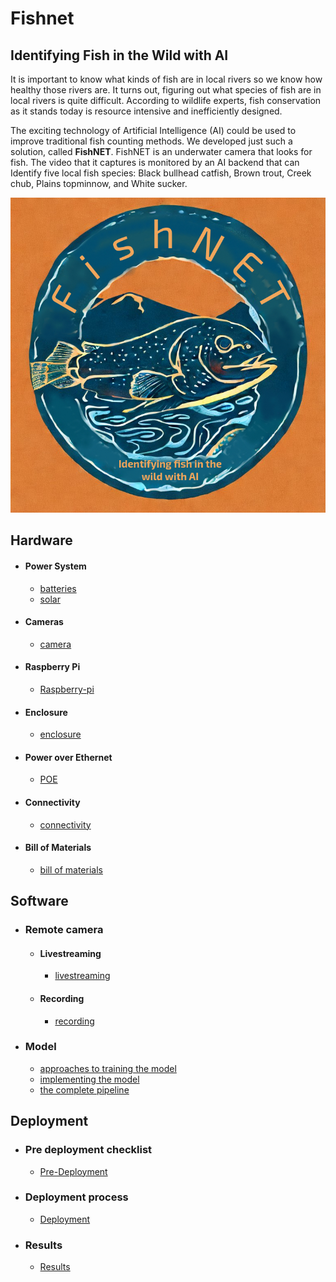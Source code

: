 # Fishnet 
## Identifying Fish in the Wild with AI

It is important to know what kinds of fish are in local rivers so we know how healthy those rivers are. It turns out, figuring out what species of fish are in local rivers is quite difficult. According to wildlife experts, fish conservation as it stands today is resource intensive and inefficiently designed.

The exciting technology of Artificial Intelligence (AI) could be used to improve traditional fish counting methods. We developed just such a solution, called **FishNET**. FishNET is an underwater camera that looks for fish. The video that it captures is monitored by an AI backend that can Identify five local fish species: Black bullhead catfish, Brown trout, Creek chub, Plains topminnow, and White sucker.

![FishNET logo](../Media/FishNET-logo.jpeg)

## Hardware
- #### Power System
	- [batteries](../Batteries.md)
	- [solar](../Solar.md)
- #### Cameras
	- [camera](../camera.md)
- #### Raspberry Pi
	- [Raspberry-pi](../Raspberry-pi.md)
- #### Enclosure
	- [enclosure](../enclosure.md)
- #### Power over Ethernet
	- [POE](../POE.md)
- #### Connectivity
	- [connectivity](../connectivity.md)
- #### Bill of Materials
	- [bill of materials](../BillOfMaterials.md)

## Software
- ### Remote camera
	- #### Livestreaming
		- [livestreaming](../livestreaming.md)
	- #### Recording 
		- [recording](../recording.md)
- ### Model
	- [approaches to training the model](../ApproachesToTrainingTheModel.md)
	- [implementing the model](../ImplementingTheModel.md)
	- [the complete pipeline](../TheCompletePipeline.md)

## Deployment
- ### Pre deployment checklist
	- [Pre-Deployment](../Pre-Deployment.md)
- ### Deployment process
	- [Deployment](../Deployment.md)
- ### Results
	- [Results](../Results.md)